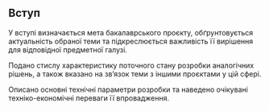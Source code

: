 ## Вступ

У вступі визначається мета бакалаврського проєкту, обґрунтовується актуальність обраної теми та підкреслюється важливість її вирішення для відповідної предметної галузі.

Подано стислу характеристику поточного стану розробки аналогічних рішень, а також вказано на зв’язок теми з іншими проєктами у цій сфері.

Описано основні технічні параметри розробки та наведено очікувані техніко-економічні переваги її впровадження.
